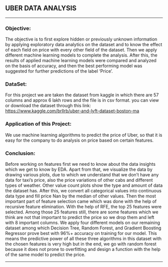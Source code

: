
## UBER DATA ANALYSIS
<hr>

### Objective:
The objective is to first explore hidden or previously unknown information by applying exploratory data analytics on the dataset and to know the effect of each field on price with every other field of the dataset. Then we apply different machine learning models to complete the analysis. After this, the results of applied machine learning models were compared and analyzed on the basis of accuracy, and then the best performing model was suggested for further predictions of the label ‘Price’.

### DataSet:
For this project we are taken the dataset from kaggle in which there are 57 columns and approx 6 lakh rows and the file is in csv format. you can view or download the dataset through this link: https://www.kaggle.com/brllrb/uber-and-lyft-dataset-boston-ma

### Application of this Project: 
We use machine learning algorithms to predict the price of Uber, so that it is easy for the company to do analysis on price based on certain features.

### Conclusion:
Before working on features first we need to know about the data insights which we get to know by EDA. Apart from that, we visualize the data by drawing various plots, due to which we understand that we don’t have any data for taxi’s price, also the price variations of other cabs and different types of weather. Other value count plots show the type and amount of data the dataset has. After this, we convert all categorical values into continuous data type and fill price Nan by the median of other values. Then the most important part of feature selection came which was done with the help of recursive feature elimination. With the help of RFE, the top 25 features were selected. Among those 25 features still, there are some features which we think are not that important to predict the price so we drop them and left with 8 important columns.
We apply four different models on our remaining dataset among which Decision Tree, Random Forest, and Gradient Boosting Regressor prove best with 96%+ accuracy on training for our model. This means the predictive power of all these three algorithms in this dataset with the chosen features is very high but in the end, we go with random forest because it does not prone to overfitting and design a function with the help of the same model to predict the price.

<hr>
